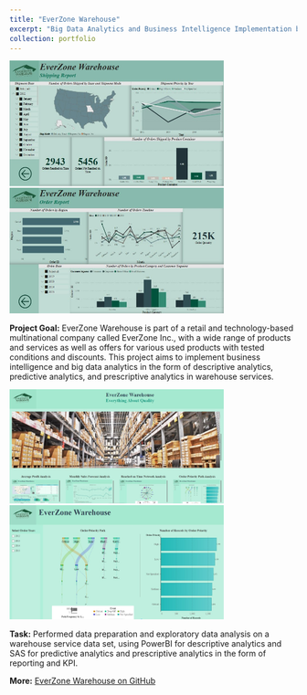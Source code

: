```yaml
---
title: "EverZone Warehouse"
excerpt: "Big Data Analytics and Business Intelligence Implementation based on Warehouse Service Data using Microsoft Power BI and SAS.<br><br><img src='/images/pf2.jpg' style='width:auto; height: 200px'><img src='/images/pf2.1.jpg' style='width:auto; height: 200px'>"
collection: portfolio
---
```


<img src='/images/pf2.2.jpg' style= 'width:375px; height:220px'> <img src='/images/pf2.3.jpg' style= 'width:375px; height:220px'>

**Project Goal:** EverZone Warehouse is part of a retail and technology-based multinational company called EverZone Inc., with a wide range of products and services as well as offers for various used products with tested conditions and discounts. This project aims to implement business intelligence and big data analytics in the form of descriptive analytics, predictive analytics, and prescriptive analytics in warehouse services. 

<img src='/images/pf2.4.jpg' style= 'width:375px; height:200px'> <img src='/images/pf2.5.jpg' style= 'width:375px; height:200px'>

**Task:** Performed data preparation and exploratory data analysis on a warehouse service data set, using PowerBI for descriptive analytics and SAS for predictive analytics and prescriptive analytics in the form of reporting and KPI.

**More:** [EverZone Warehouse on GitHub](https://github.com/antonettekelly/EverZone-Warehouse)
